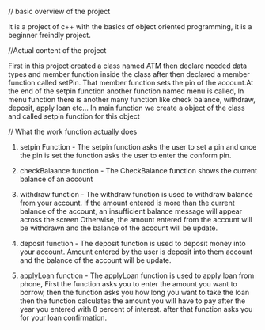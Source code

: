// basic overview of the project

It is a project of c++ with the basics of object oriented programming, it is a beginner freindly project.

//Actual content of the project

First in this project created a class named ATM then declare needed data types and member function inside the class after then declared a member function called setPin. That member function sets the pin of the account.At the end of the setpin function another function named menu is called, In menu function there is another many function like check balance, withdraw, deposit, apply loan etc... In main function we create a object of the class and called setpin function for this object

// What the work function actually does

1.  setpin Function - The setpin function asks the user to set a pin and once the pin is set the function asks the user to enter the conform pin.

2.  checkBalaance function - The CheckBalance function shows the current balance of an account

3.  withdraw function - The withdraw function is used to withdraw balance from your account. If the amount entered is more than the current balance of the account, an insufficient balance message will appear across the screen Otherwise, the amount entered from the account will be withdrawn and the balance of the account will be update.

4.  deposit function - The deposit function is used to deposit money into your account. Amount entered by the user is deposit into them account and the balance of the account will be update.

5.  applyLoan function - The applyLoan function is used to apply loan from phone, First the function asks you to enter the amount you want to borrow, then the function asks you how long you want to take the loan then the function  calculates the amount you will have to pay after the year you entered with 8 percent of interest. after that function asks you for your loan confirmation.
